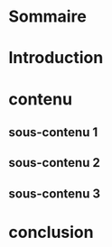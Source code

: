 # Sommaire

# Introduction


# contenu

## sous-contenu 1
## sous-contenu 2
## sous-contenu 3

# conclusion
